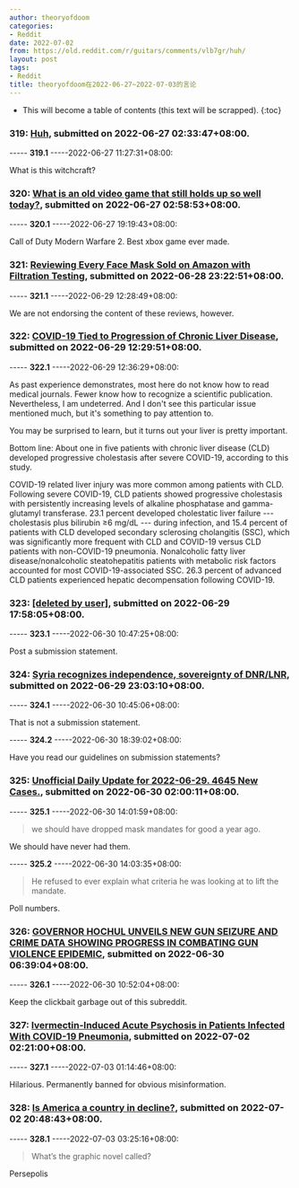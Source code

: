 ```yaml
---
author: theoryofdoom
categories:
- Reddit
date: 2022-07-02
from: https://old.reddit.com/r/guitars/comments/vlb7gr/huh/
layout: post
tags:
- Reddit
title: theoryofdoom在2022-06-27~2022-07-03的言论
---
```


* This will become a table of contents (this text will be scrapped).
{:toc}

### 319: [Huh](https://old.reddit.com/r/guitars/comments/vlb7gr/huh/), submitted on 2022-06-27 02:33:47+08:00.

----- __319.1__ -----2022-06-27 11:27:31+08:00:

What is this witchcraft?

### 320: [What is an old video game that still holds up so well today?](https://old.reddit.com/r/AskReddit/comments/vlbr03/what_is_an_old_video_game_that_still_holds_up_so/), submitted on 2022-06-27 02:58:53+08:00.

----- __320.1__ -----2022-06-27 19:19:43+08:00:

Call of Duty Modern Warfare 2. Best xbox game ever made.

### 321: [Reviewing Every Face Mask Sold on Amazon with Filtration Testing](https://old.reddit.com/r/CoronavirusIllinois/comments/vmpshm/reviewing_every_face_mask_sold_on_amazon_with/), submitted on 2022-06-28 23:22:51+08:00.

----- __321.1__ -----2022-06-29 12:28:49+08:00:

We are not endorsing the content of these reviews, however.

### 322: [COVID-19 Tied to Progression of Chronic Liver Disease](https://old.reddit.com/r/CoronavirusIllinois/comments/vn6ylg/covid19_tied_to_progression_of_chronic_liver/), submitted on 2022-06-29 12:29:51+08:00.

----- __322.1__ -----2022-06-29 12:36:29+08:00:

As past experience demonstrates, most here do not know how to read medical journals.  Fewer know how to recognize a scientific publication.  Nevertheless, I am undeterred.  And I don't see this particular issue mentioned much, but it's something to pay attention to.  

You may be surprised to learn, but it turns out your liver is pretty important.  

Bottom line: About one in five patients with chronic liver disease (CLD) developed progressive cholestasis after severe COVID-19, according to this study. 

COVID-19 related liver injury was more common among patients with CLD. Following severe COVID-19, CLD patients showed progressive cholestasis with persistently increasing levels of alkaline phosphatase and gamma-glutamyl transferase. 23.1 percent developed cholestatic liver failure --- cholestasis plus bilirubin ≥6 mg/dL --- during infection, and 15.4 percent of patients with CLD developed secondary sclerosing cholangitis (SSC), which was significantly more frequent with CLD and COVID-19 versus CLD patients with non-COVID-19 pneumonia. Nonalcoholic fatty liver disease/nonalcoholic steatohepatitis patients with metabolic risk factors accounted for most COVID-19-associated SSC. 26.3 percent of advanced CLD patients experienced hepatic decompensation following COVID-19.

### 323: [[deleted by user]](https://old.reddit.com/r/geopolitics/comments/vnc33m/deleted_by_user/), submitted on 2022-06-29 17:58:05+08:00.

----- __323.1__ -----2022-06-30 10:47:25+08:00:

Post a submission statement.

### 324: [Syria recognizes independence, sovereignty of DNR/LNR](https://old.reddit.com/r/geopolitics/comments/vnhviu/syria_recognizes_independence_sovereignty_of/), submitted on 2022-06-29 23:03:10+08:00.

----- __324.1__ -----2022-06-30 10:45:06+08:00:

That is not a submission statement.

----- __324.2__ -----2022-06-30 18:39:02+08:00:

Have you read our guidelines on submission statements?

### 325: [Unofficial Daily Update for 2022-06-29. 4645 New Cases.](https://old.reddit.com/r/CoronavirusIllinois/comments/vnlzaz/unofficial_daily_update_for_20220629_4645_new/), submitted on 2022-06-30 02:00:11+08:00.

----- __325.1__ -----2022-06-30 14:01:59+08:00:

> we should have dropped mask mandates for good a year ago.

We should have never had them.

----- __325.2__ -----2022-06-30 14:03:35+08:00:

> He refused to ever explain what criteria he was looking at to lift the mandate. 

Poll numbers.

### 326: [GOVERNOR HOCHUL UNVEILS NEW GUN SEIZURE AND CRIME DATA SHOWING PROGRESS IN COMBATING GUN VIOLENCE EPIDEMIC](https://old.reddit.com/r/crime/comments/vnset9/governor_hochul_unveils_new_gun_seizure_and_crime/), submitted on 2022-06-30 06:39:04+08:00.

----- __326.1__ -----2022-06-30 10:52:04+08:00:

Keep the clickbait garbage out of this subreddit.

### 327: [Ivermectin-Induced Acute Psychosis in Patients Infected With COVID-19 Pneumonia](https://old.reddit.com/r/CoronavirusIllinois/comments/vp7dad/ivermectininduced_acute_psychosis_in_patients/), submitted on 2022-07-02 02:21:00+08:00.

----- __327.1__ -----2022-07-03 01:14:46+08:00:

Hilarious.  Permanently banned for obvious misinformation.

### 328: [Is America a country in decline?](https://old.reddit.com/r/askgaybros/comments/vpr3a9/is_america_a_country_in_decline/), submitted on 2022-07-02 20:48:43+08:00.

----- __328.1__ -----2022-07-03 03:25:16+08:00:

> What’s the graphic novel called? 

Persepolis

